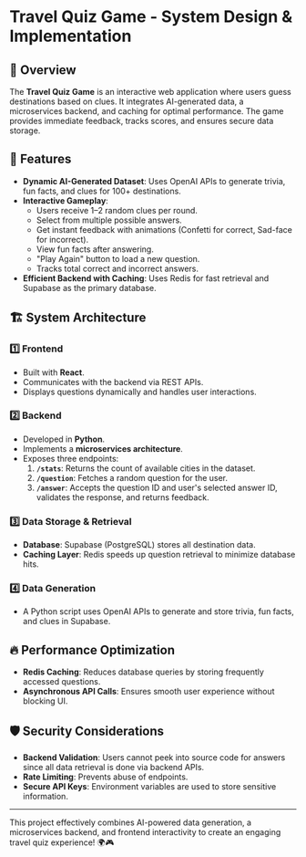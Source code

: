 # Travel Quiz Game - System Design & Implementation

## 📌 Overview
The **Travel Quiz Game** is an interactive web application where users guess destinations based on clues. It integrates AI-generated data, a microservices backend, and caching for optimal performance. The game provides immediate feedback, tracks scores, and ensures secure data storage.

## 🎯 Features
- **Dynamic AI-Generated Dataset**: Uses OpenAI APIs to generate trivia, fun facts, and clues for 100+ destinations.
- **Interactive Gameplay**:
  - Users receive 1–2 random clues per round.
  - Select from multiple possible answers.
  - Get instant feedback with animations (Confetti for correct, Sad-face for incorrect).
  - View fun facts after answering.
  - "Play Again" button to load a new question.
  - Tracks total correct and incorrect answers.
- **Efficient Backend with Caching**: Uses Redis for fast retrieval and Supabase as the primary database.

## 🏗️ System Architecture
### 1️⃣ **Frontend**
- Built with **React**.
- Communicates with the backend via REST APIs.
- Displays questions dynamically and handles user interactions.

### 2️⃣ **Backend**
- Developed in **Python**.
- Implements a **microservices architecture**.
- Exposes three endpoints:
  1. **`/stats`**: Returns the count of available cities in the dataset.
  2. **`/question`**: Fetches a random question for the user.
  3. **`/answer`**: Accepts the question ID and user's selected answer ID, validates the response, and returns feedback.

### 3️⃣ **Data Storage & Retrieval**
- **Database**: Supabase (PostgreSQL) stores all destination data.
- **Caching Layer**: Redis speeds up question retrieval to minimize database hits.

### 4️⃣ **Data Generation**
- A Python script uses OpenAI APIs to generate and store trivia, fun facts, and clues in Supabase.

## 🔥 Performance Optimization
- **Redis Caching**: Reduces database queries by storing frequently accessed questions.
- **Asynchronous API Calls**: Ensures smooth user experience without blocking UI.

## 🛡️ Security Considerations
- **Backend Validation**: Users cannot peek into source code for answers since all data retrieval is done via backend APIs.
- **Rate Limiting**: Prevents abuse of endpoints.
- **Secure API Keys**: Environment variables are used to store sensitive information.

---
This project effectively combines AI-powered data generation, a microservices backend, and frontend interactivity to create an engaging travel quiz experience! 🌍🎮

